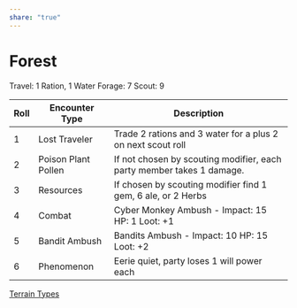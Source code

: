 ```yaml
---
share: "true"
---
```



# Forest

Travel: 1 Ration, 1 Water
Forage: 7
Scout: 9

| Roll | Encounter Type | Description |
| ---- | ---- | ---- |
| 1 | Lost Traveler | Trade 2 rations and 3 water for a plus 2 on next scout roll |
| 2 | Poison Plant Pollen | If not chosen by scouting modifier, each party member takes 1 damage. |
| 3 | Resources | If chosen by scouting modifier find 1 gem, 6 ale, or 2 Herbs |
| 4 | Combat | Cyber Monkey Ambush - Impact: 15  HP: 1 Loot: +1 |
| 5 | Bandit Ambush | Bandits Ambush - Impact: 10 HP: 15 Loot: +2 |
| 6 | Phenomenon | Eerie quiet, party loses 1 will power each |
[Terrain Types](Terrain%20Types.md)
